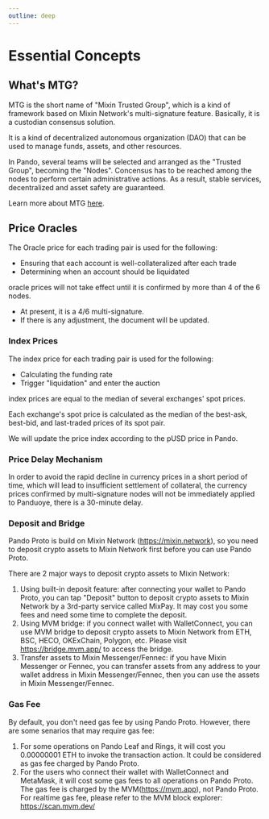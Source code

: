 ```yaml
---
outline: deep
---
```


# Essential Concepts

## What's MTG?

MTG is the short name of "Mixin Trusted Group", which is a kind of framework based on Mixin Network's multi-signature feature. Basically, it is a custodian consensus solution.

It is a kind of decentralized autonomous organization (DAO) that can be used to manage funds, assets, and other resources.

In Pando, several teams will be selected and arranged as the "Trusted Group", becoming the "Nodes". Concensus has to be reached among the nodes to perform certain administrative actions. As a result, stable services, decentralized and asset safety are guaranteed.

Learn more about MTG [here](https://developers.mixin.one/docs/mainnet/mtg/overview).

## Price Oracles

The Oracle price for each trading pair is used for the following:

- Ensuring that each account is well-collateralized after each trade
- Determining when an account should be liquidated

oracle prices will not take effect until it is confirmed by more than 4 of the 6 nodes.

- At present, it is a 4/6 multi-signature.
- If there is any adjustment, the document will be updated.

### Index Prices

The index price for each trading pair is used for the following:

- Calculating the funding rate
- Trigger "liquidation" and enter the auction

index prices are equal to the median of several exchanges' spot prices.

Each exchange's spot price is calculated as the median of the best-ask, best-bid, and last-traded prices of its spot pair.

We will update the price index according to the pUSD price in Pando.

### Price Delay Mechanism

In order to avoid the rapid decline in currency prices in a short period of time, which will lead to insufficient settlement of collateral, the currency prices confirmed by multi-signature nodes will not be immediately applied to Panduoye, there is a 30-minute delay.

### Deposit and Bridge

Pando Proto is build on Mixin Network (https://mixin.network), so you need to deposit crypto assets to Mixin Network first before you can use Pando Proto.

There are 2 major ways to deposit crypto assets to Mixin Network:

1. Using built-in deposit feature: after connecting your wallet to Pando Proto, you can tap "Deposit" button to deposit crypto assets to Mixin Network by a 3rd-party service called MixPay. It may cost you some fees and need some time to complete the deposit.
2. Using MVM bridge: if you connect wallet with WalletConnect, you can use MVM bridge to deposit crypto assets to Mixin Network from ETH, BSC, HECO, OKExChain, Polygon, etc. Please visit https://bridge.mvm.app/ to access the bridge.
3. Transfer assets to Mixin Messenger/Fennec: if you have Mixin Messenger or Fennec, you can transfer assets from any address to your wallet address in Mixin Messenger/Fennec, then you can use the assets in Mixin Messenger/Fennec.

### Gas Fee

By default, you don't need gas fee by using Pando Proto. However, there are some senarios that may require gas fee:

1. For some operations on Pando Leaf and Rings, it will cost you 0.00000001 ETH to invoke the transaction action. It could be considered as gas fee charged by Pando Proto.
2. For the users who connect their wallet with WalletConnect and MetaMask, it will cost some gas fees to all operations on Pando Proto. The gas fee is charged by the MVM(https://mvm.app), not Pando Proto. For realtime gas fee, please refer to the MVM block explorer: https://scan.mvm.dev/

